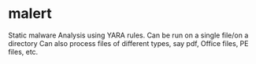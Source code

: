 # malert

Static malware Analysis using YARA rules.
Can be run on a single file/on a directory
Can also process files of different types, say pdf, Office files, PE files, etc.

